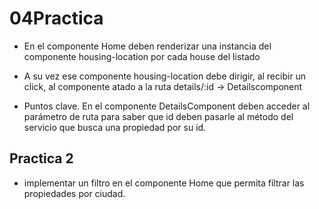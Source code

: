 # 04Practica

- En el componente Home deben renderizar una instancia del componente housing-location por cada house del listado

- A su vez ese componente housing-location debe dirigir, al recibir un click, al componente atado a la ruta details/:id -> Detailscomponent

- Puntos clave. En el componente DetailsComponent deben acceder al parámetro de ruta para saber que id deben pasarle al método del servicio que busca una propiedad por su id.

## Practica 2
- implementar un filtro en el componente Home que permita filtrar las propiedades por ciudad.